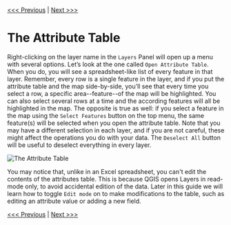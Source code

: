 [<<< Previous](4layerpr.md)  | [Next >>>](6layer2.md)  

# The Attribute Table

Right-clicking on the layer name in the `Layers` Panel will open up a menu with several options. Let’s look at the one called `Open Attribute Table`. When you do, you will see a spreadsheet-like list of every feature in that layer. Remember, every row is a single feature in the layer, and if you put the attribute table and the map side-by-side, you’ll see that every time you select a row, a specific area--feature--of the map will be highlighted. You can also select several rows at a time and the according features will all be highlighted in the map. The opposite is true as well: if you select a feature in the map using the `Select Features` button on the top menu, the same feature(s) will be selected when you open the attribute table. Note that you may have a different selection in each layer, and if you are not careful, these might affect the operations you do with your data. The `Deselect All` button will be useful to deselect everything in every layer.

![The Attribute Table](images/attrib1.png)

You may notice that, unlike in an Excel spreadsheet, you can't edit the contents of the attributes table. This is because QGIS opens Layers in read-mode only, to avoid accidental edition of the data. Later in this guide we will learn how to toggle `Edit mode` on to make modifications to the table, such as editing an attribute value or adding a new field.

[<<< Previous](4layerpr.md)  | [Next >>>](6layer2.md)  
